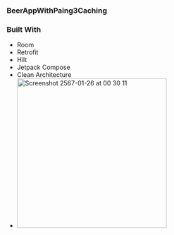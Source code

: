 ### BeerAppWithPaing3Caching
### Built With
- Room
- Retrofit
- Hilt
- Jetpack Compose
- Clean Architecture
- <img width="339" alt="Screenshot 2567-01-26 at 00 30 11" src="https://github.com/zfml/BeerAppWithPaging3Caching/assets/137433031/df796d8a-8604-4192-bab2-e41486faa7c4">
